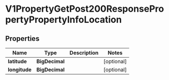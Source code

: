 

# V1PropertyGetPost200ResponsePropertyPropertyInfoLocation


## Properties

| Name | Type | Description | Notes |
|------------ | ------------- | ------------- | -------------|
|**latitude** | **BigDecimal** |  |  [optional] |
|**longitude** | **BigDecimal** |  |  [optional] |



